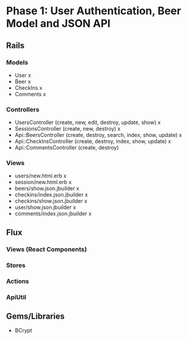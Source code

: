 # Phase 1: User Authentication, Beer Model and JSON API

## Rails
### Models
* User x
* Beer x
* CheckIns x
* Comments x

### Controllers
* UsersController (create, new, edit, destroy, update, show) x
* SessionsController (create, new, destroy) x
* Api::BeersController (create, destroy, search, index, show, update) x
* Api::CheckInsController (create, destroy, index, show, update) x
* Api::CommentsController (create, destroy)

### Views
* users/new.html.erb x
* session/new.html.erb x
* beers/show.json.jbuilder x
* checkins/index.json.jbuilder x
* checkins/show.json.jbuilder x
* user/show.json.jbuilder x
* comments/index.json.jbuilder x


## Flux
### Views (React Components)

### Stores

### Actions

### ApiUtil

## Gems/Libraries
* BCrypt

